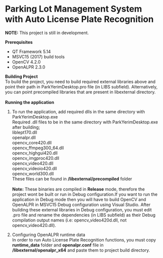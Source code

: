 # Parking Lot Management System with Auto License Plate Recognition

<b>NOTE:</b> This project is still in development.

<b>Prerequisites</b>
- QT Framework 5.14
- MSVC15 (2017) build tools
- OpenCV 4.2.0
- OpenALPR 2.3.0

<b>Building Project</b>
<br> To build the project, you need to build required external libraries above and point their path in ParkYerimDesktop.pro file (in LIBS subfield). Alternatively, you can point precompiled libraries that are present in libexternal directory.
<br>
<br><b>Running the application</b>

1. To run the application, add required dlls in the same directory with ParkYerimDesktop.exe
<br>Required .dll files to be in the same directory with ParkYerimDesktop.exe after building;
<br>liblept170.dll
<br>openalpr.dll
<br>opencv_core420.dll
<br>opencv_ffmpeg300_64.dll
<br>opencv_highgui420.dll
<br>opencv_imgproc420.dll
<br>opencv_video420.dll
<br>opencv_videoio420.dll
<br>opencv_world300.dll
<br>These files can be found in <b>/libexternal/precompiled</b> folder
<br><br><b>Note:</b> These binaries are compiled in <b>Release</b> mode, therefore the project wont be built or run in Debug configuration.If you want to run the application in Debug mode then you will have to build OpenCV and OpenALPR in MSVC15 Debug configuration using Visual Studio. After building these external libraries in Debug configuration, you must edit .pro file and rename the dependencies (in LIBS subfield) as their Debug compilation output names (i.e: opencv_video420d.dll, not opencv_video420.dll).


2. Configuring OpenALPR runtime data
<br>In order to run Auto License Plate Recognition functions, you must copy <b>runtime_data</b> folder and <b>openalpr.conf</b> file in <b>/libexternal/openalpr_x64</b> and paste them to project build directory.

